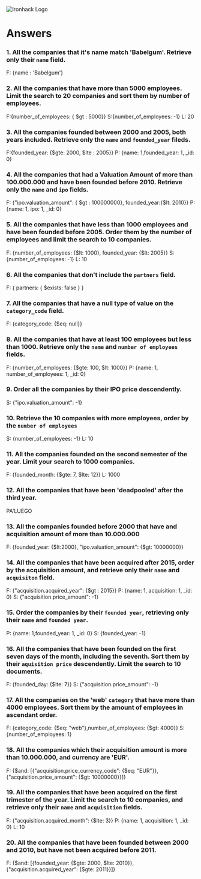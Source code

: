 ![Ironhack Logo](https://i.imgur.com/1QgrNNw.png)

# Answers

### 1. All the companies that it's name match 'Babelgum'. Retrieve only their `name` field.

F: {name : 'Babelgum'}

### 2. All the companies that have more than 5000 employees. Limit the search to 20 companies and sort them by **number of employees**.

F:{number_of_employees: { $gt : 5000}}
S:{number_of_employees: -1}
L: 20


### 3. All the companies founded between 2000 and 2005, both years included. Retrieve only the `name` and `founded_year` fileds.

F:{founded_year: {$gte: 2000, $lte : 2005}}
P: {name: 1,founded_year: 1, _id: 0}

### 4. All the companies that had a Valuation Amount of more than 100.000.000 and have been founded before 2010. Retrieve only the `name` and `ipo` fields.

F: {"ipo.valuation_amount": { $gt : 100000000}, founded_year:{$lt: 2010}}
P: {name: 1, ipo: 1, _id: 0}

### 5. All the companies that have less than 1000 employees and have been founded before 2005. Order them by the number of employees and limit the search to 10 companies.

F: {number_of_employees: {$lt: 1000}, founded_year: {$lt: 2005}}
S: {number_of_employees: -1}
L: 10

### 6. All the companies that don't include the `partners` field.

F:  { partners: { $exists: false } }

### 7. All the companies that have a null type of value on the `category_code` field.

F: {category_code: {$eq: null}}

### 8. All the companies that have at least 100 employees but less than 1000. Retrieve only the `name` and `number of employees` fields.

F: {number_of_employees: {$gte: 100, $lt: 1000}}
P: {name: 1, number_of_employees: 1, _id: 0}

### 9. Order all the companies by their IPO price descendently.

S: {"ipo.valuation_amount": -1}

### 10. Retrieve the 10 companies with more employees, order by the `number of employees`

S: {number_of_employees: -1}
L: 10

### 11. All the companies founded on the second semester of the year. Limit your search to 1000 companies.

F: {founded_month: {$gte: 7, $lte: 12}}
L: 1000

### 12. All the companies that have been 'deadpooled' after the third year.

PA'LUEGO

### 13. All the companies founded before 2000 that have and acquisition amount of more than 10.000.000

F:   {founded_year: {$lt:2000}, "ipo.valuation_amount": {$gt: 10000000}}

### 14. All the companies that have been acquired after 2015, order by the acquisition amount, and retrieve only their `name` and `acquisiton` field.

F: {"acquisition.acquired_year": {$gt : 2015}}
P: {name: 1, acquisition: 1, _id: 0}
S: {"acquisition.price_amount": -1}

### 15. Order the companies by their `founded year`, retrieving only their `name` and `founded year`.

P: {name: 1,founded_year: 1, _id: 0}
S: {founded_year: -1}

### 16. All the companies that have been founded on the first seven days of the month, including the seventh. Sort them by their `aquisition price` descendently. Limit the search to 10 documents.

F: {founded_day: {$lte: 7}}
S: {"acquisition.price_amount": -1}

### 17. All the companies on the 'web' `category` that have more than 4000 employees. Sort them by the amount of employees in ascendant order.

F: {category_code: {$eq: "web"},number_of_employees: {$gt: 4000}}
S: {number_of_employees: 1}

### 18. All the companies which their acquisition amount is more than 10.000.000, and currency are 'EUR'.

F: {$and: [{"acquisition.price_currency_code": {$eq: "EUR"}},{"acquisition.price_amount": {$gt: 10000000}}]}

### 19. All the companies that have been acquired on the first trimester of the year. Limit the search to 10 companies, and retrieve only their `name` and `acquisition` fields.

F: {"acquisition.acquired_month": {$lte: 3}}
P: {name: 1, acquisition: 1, _id: 0}
L: 10

### 20. All the companies that have been founded between 2000 and 2010, but have not been acquired before 2011.

F: {$and: [{founded_year: {$gte: 2000, $lte: 2010}},{"acquisition.acquired_year": {$gte: 2011}}]}
